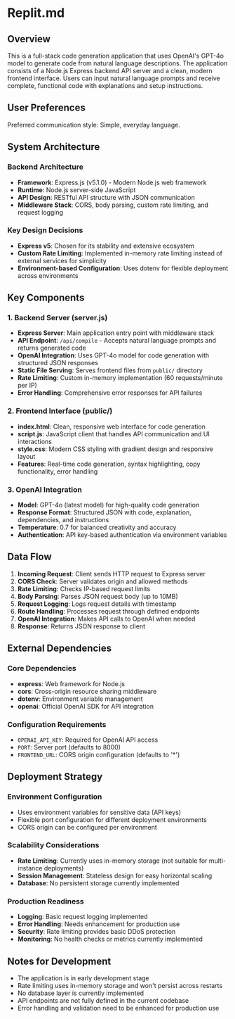 # Replit.md

## Overview

This is a full-stack code generation application that uses OpenAI's GPT-4o model to generate code from natural language descriptions. The application consists of a Node.js Express backend API server and a clean, modern frontend interface. Users can input natural language prompts and receive complete, functional code with explanations and setup instructions.

## User Preferences

Preferred communication style: Simple, everyday language.

## System Architecture

### Backend Architecture
- **Framework**: Express.js (v5.1.0) - Modern Node.js web framework
- **Runtime**: Node.js server-side JavaScript
- **API Design**: RESTful API structure with JSON communication
- **Middleware Stack**: CORS, body parsing, custom rate limiting, and request logging

### Key Design Decisions
- **Express v5**: Chosen for its stability and extensive ecosystem
- **Custom Rate Limiting**: Implemented in-memory rate limiting instead of external services for simplicity
- **Environment-based Configuration**: Uses dotenv for flexible deployment across environments

## Key Components

### 1. Backend Server (server.js)
- **Express Server**: Main application entry point with middleware stack
- **API Endpoint**: `/api/compile` - Accepts natural language prompts and returns generated code
- **OpenAI Integration**: Uses GPT-4o model for code generation with structured JSON responses
- **Static File Serving**: Serves frontend files from `public/` directory
- **Rate Limiting**: Custom in-memory implementation (60 requests/minute per IP)
- **Error Handling**: Comprehensive error responses for API failures

### 2. Frontend Interface (public/)
- **index.html**: Clean, responsive web interface for code generation
- **script.js**: JavaScript client that handles API communication and UI interactions
- **style.css**: Modern CSS styling with gradient design and responsive layout
- **Features**: Real-time code generation, syntax highlighting, copy functionality, error handling

### 3. OpenAI Integration
- **Model**: GPT-4o (latest model) for high-quality code generation
- **Response Format**: Structured JSON with code, explanation, dependencies, and instructions
- **Temperature**: 0.7 for balanced creativity and accuracy
- **Authentication**: API key-based authentication via environment variables

## Data Flow

1. **Incoming Request**: Client sends HTTP request to Express server
2. **CORS Check**: Server validates origin and allowed methods
3. **Rate Limiting**: Checks IP-based request limits
4. **Body Parsing**: Parses JSON request body (up to 10MB)
5. **Request Logging**: Logs request details with timestamp
6. **Route Handling**: Processes request through defined endpoints
7. **OpenAI Integration**: Makes API calls to OpenAI when needed
8. **Response**: Returns JSON response to client

## External Dependencies

### Core Dependencies
- **express**: Web framework for Node.js
- **cors**: Cross-origin resource sharing middleware
- **dotenv**: Environment variable management
- **openai**: Official OpenAI SDK for API integration

### Configuration Requirements
- `OPENAI_API_KEY`: Required for OpenAI API access
- `PORT`: Server port (defaults to 8000)
- `FRONTEND_URL`: CORS origin configuration (defaults to '*')

## Deployment Strategy

### Environment Configuration
- Uses environment variables for sensitive data (API keys)
- Flexible port configuration for different deployment environments
- CORS origin can be configured per environment

### Scalability Considerations
- **Rate Limiting**: Currently uses in-memory storage (not suitable for multi-instance deployments)
- **Session Management**: Stateless design for easy horizontal scaling
- **Database**: No persistent storage currently implemented

### Production Readiness
- **Logging**: Basic request logging implemented
- **Error Handling**: Needs enhancement for production use
- **Security**: Rate limiting provides basic DDoS protection
- **Monitoring**: No health checks or metrics currently implemented

## Notes for Development

- The application is in early development stage
- Rate limiting uses in-memory storage and won't persist across restarts
- No database layer is currently implemented
- API endpoints are not fully defined in the current codebase
- Error handling and validation need to be enhanced for production use